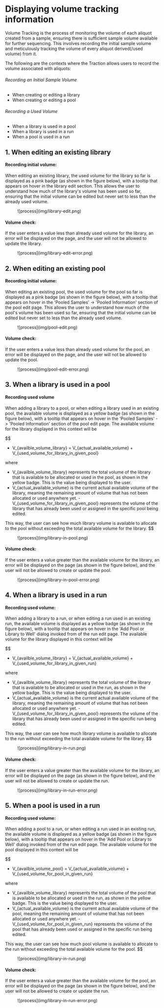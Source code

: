 # Displaying volume tracking information

Volume Tracking is the process of monitoring the volume of each aliquot created from a sample, ensuring there is sufficient sample volume available for further sequencing. This involves recording the initial sample volume and meticulously tracking the volume of every aliquot derived(/used volume) from it.

The following are the contexts where the Traction allows users to record the volume associated with aliquots:

###### Recording an Initial Sample Volume

- When creating or editing a library
- When creating or editing a pool

###### Recording a Used Volume

- When a library is used in a pool
- When a library is used in a run
- When a pool is used in a run

## 1. When editing an existing library

#### Recording initial volume:

 When editing an existing library, the used volume for the library so far is displayed as a pink badge (as shown in the figure below), with a tooltip that appears on hover in the library edit section. This allows the user to understand how much of the library's volume has been used so far, ensuring that the initial volume can be edited but never set to less than the already used volume.

<figure markdown="span">
  ![process](img/library-edit.png)
</figure>

#### Volume check:

If the user enters a value less than already used volume for the library, an error will be displayed on the page, and the user will not be allowed to update the library.

<figure markdown="span">
  ![process](img/library-edit-error.png)
</figure>

## 2. When editing an existing pool

#### Recording initial volume:

When editing an existing pool, the used volume for the pool so far is displayed as a pink badge (as shown in the figure below), with a tooltip that appears on hover in the 'Pooled Samples' -> 'Pooled Information' section of the pool edit page. This allows the user to understand how much of the pool's volume has been used so far, ensuring that the initial volume can be edited but never set to less than the already used volume.

<figure markdown="span">
  ![process](img/pool-edit.png)
</figure>

#### Volume check:

If the user enters a value less than already used volume for the pool, an error will be displayed on the page, and the user will not be allowed to update the pool.

<figure markdown="span">
  ![process](img/pool-edit-error.png)
</figure>

## 3. When a library is used in a pool

#### Recording used volume

When adding a library to a pool, or when editing a library used in an existing pool, the available volume is displayed as a yellow badge (as shown in the figure below), with a tooltip that appears on hover in the 'Pooled Samples' -> 'Pooled Information' section of the pool edit page. The available volume for the library displayed in this context will be

$$
- V_{availble_volume_library} = V_{actual_available_volume} + V_{used_volume_for_library_in_given_pool}

where 
- V_{availble_volume_library} represents the total volume of the library that is available to be allocated or used in the pool, as shown in the yellow badge. This is the value being displayed to the user.
- V_{actual_available_volume} is the current actual available volume of the library, meaning the remaining amount of volume that has not been allocated or used anywhere yet.
​- V_{used_volume_for_library_in_given_pool} represents the volume of the library that has already been used or assigned in the specific pool being edited. 

This way, the user can see how much library volume is available to allocate to the pool without exceeding the total available volume for the library.
$$
<figure markdown="span">
  ![process](img/library-in-pool.png)
</figure>

#### Volume check:

If the user enters a value greater than the available volume for the library, an error will be displayed on the page (as shown in the figure below), and the user will not be allowed to create or update the pool.

<figure markdown="span">
  ![process](img/library-in-pool-error.png)
</figure>

## 4. When a library is used in a run

#### Recording used volume:

When adding a library to a run, or when editing a run used in an existing run, the available volume is displayed as a yellow badge (as shown in the figure below), with a tooltip that appears on hover in the 'Add Pool or Library to Well' dialog invoked from of the run edit page. The available volume for the library displayed in this context will be

$$
- V_{availble_volume_library} = V_{actual_available_volume} + V_{used_volume_for_library_in_given_run}

where 
- V_{availble_volume_library} represents the total volume of the library that is available to be allocated or used in the run, as shown in the yellow badge. This is the value being displayed to the user.
- V_{actual_available_volume} is the current actual available volume of the library, meaning the remaining amount of volume that has not been allocated or used anywhere yet.
​- V_{used_volume_for_library_in_given_pool} represents the volume of the library that has already been used or assigned in the specific run being edited. 

This way, the user can see how much library volume is available to allocate to the run without exceeding the total available volume for the library.
$$

<figure markdown="span">
  ![process](img/library-in-run.png)
</figure>

#### Volume check:

If the user enters a value greater than the available volume for the library, an error will be displayed on the page (as shown in the figure below), and the user will not be allowed to create or update the run.

<figure markdown="span">
  ![process](img/library-in-run-error.png)
</figure>

## 5. When a pool is used in a run

#### Recording used volume:

When adding a pool to a run, or when editing a run used in an existing run, the available volume is displayed as a yellow badge (as shown in the figure below), with a tooltip that appears on hover in the 'Add Pool or Library to Well' dialog invoked from of the run edit page. The available volume for the pool displayed in this context will be

$$
- V_{availble_volume_pool} = V_{actual_available_volume} + V_{used_volume_for_pool_in_given_run}

where 
- V_{availble_volume_library} represents the total volume of the pool that is available to be allocated or used in the run, as shown in the yellow badge. This is the value being displayed to the user.
- V_{actual_available_volume} is the current actual available volume of the pool, meaning the remaining amount of volume that has not been allocated or used anywhere yet.
​- V_{used_volume_for_pool_in_given_run} represents the volume of the pool that has already been used or assigned in the specific run being edited. 

This way, the user can see how much pool volume is available to allocate to the run without exceeding the total available volume for the pool.
$$

<figure markdown="span">
  ![process](img/library-in-run.png)
</figure>

#### Volume check:

If the user enters a value greater than the available volume for the pool, an error will be displayed on the page (as shown in the figure below), and the user will not be allowed to create or update the run.

<figure markdown="span">
  ![process](img/library-in-run-error.png)
</figure>
